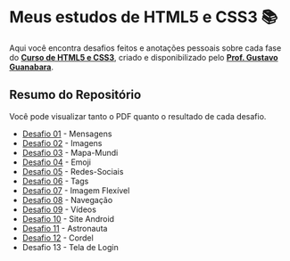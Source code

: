 # Meus estudos de HTML5 e CSS3 :books:
Aqui você encontra desafios feitos e anotações pessoais sobre cada fase do [**Curso de HTML5 e CSS3**](https://github.com/gustavoguanabara/html-css), criado e disponibilizado pelo [**Prof. Gustavo Guanabara**](https://github.com/gustavoguanabara).

## Resumo do Repositório
Você pode visualizar tanto o PDF quanto o resultado de cada desafio.
* [Desafio 01](https://github.com/gustavoguanabara/html-css/blob/master/desafios/modulo-01/d001/desafio-mensagens.pdf) - Mensagens
* [Desafio 02](https://github.com/gustavoguanabara/html-css/blob/master/desafios/modulo-01/d002/desafio-imagens.pdf) - Imagens
* [Desafio 03](https://github.com/gustavoguanabara/html-css/blob/master/desafios/modulo-01/d003/desafio-mapa-mundi.pdf) - Mapa-Mundi
* [Desafio 04](https://github.com/gustavoguanabara/html-css/blob/master/desafios/modulo-01/d004/desafio-emoji.pdf) - Emoji
* [Desafio 05](https://github.com/gustavoguanabara/html-css/blob/master/desafios/modulo-01/d005/desafio-social.pdf) - Redes-Sociais
* [Desafio 06](https://github.com/gustavoguanabara/html-css/blob/master/desafios/modulo-01/d006/desafio-tags.pdf) - Tags
* [Desafio 07](https://github.com/gustavoguanabara/html-css/blob/master/desafios/modulo-01/d007/desafio-imagem-flexivel.pdf) - Imagem Flexível
* [Desafio 08](https://github.com/gustavoguanabara/html-css/blob/master/desafios/modulo-01/d008/desafio-navegacao.pdf) - Navegação
* [Desafio 09](https://github.com/gustavoguanabara/html-css/blob/master/desafios/modulo-01/d009/desafio-videos.pdf) - Vídeos
* [Desafio 10](https://github.com/gustavoguanabara/html-css/blob/master/desafios/modulo-02/d010/desafio-android.pdf) - Site Android
* [Desafio 11](https://github.com/gustavoguanabara/html-css/blob/master/desafios/modulo-02/d011/desafio-astronauta-1.pdf) - Astronauta
* [Desafio 12](https://github.com/gustavoguanabara/html-css/blob/master/desafios/modulo-02/d012/desafio-cordel.pdf) - Cordel
* Desafio 13 - Tela de Login